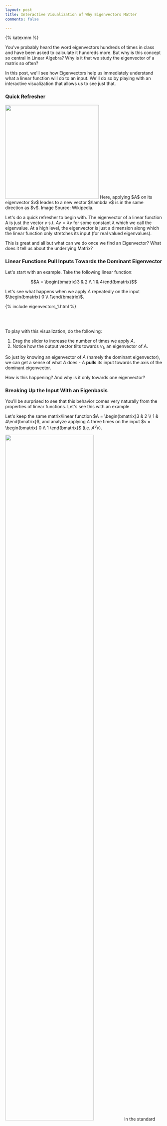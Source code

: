 ```yaml
---
layout: post
title: Interactive Visualization of Why Eigenvectors Matter
comments: false

---
```


{% katexmm %}

You've probably heard the word eigenvectors hundreds of times in class and have been asked to calculate it hundreds more. But why is this concept so central in Linear Algebra? Why is it that we study the eigenvector of a matrix so often?

In this post, we'll see how Eigenvectors help us immediately understand what a linear function will do to an input. We'll do so by playing with an interactive visualization that allows us to see just that.

### Quick Refresher

<p class='image-block'>
    <img src='/public/images/eigenvector_scaling.png' width='300'/>
    Here, applying $A$ on its eigenvector $v$ leades to a new vector $\lambda v$ is in the same direction as $v$. Image Source: Wikipedia.
</p>

Let's do a quick refresher to begin with. The eigenvector of a linear function A is just the vector $v$ s.t. $Av = \lambda v$ for some constant $\lambda$ which we call the eigenvalue. At a high level, the eigenvector is just a dimension along which the linear function only stretches its input (for real valued eigenvalues).

This is great and all but what can we do once we find an Eigenvector? What does it tell us about the underlying Matrix?

### Linear Functions Pull Inputs Towards the Dominant Eigenvector

Let's start with an example. Take the following linear function:

$$A = \begin{bmatrix}3 & 2 \\ 1 & 4\end{bmatrix}$$

Let's see what happens when we apply $A$ repeatedly on the input $\begin{bmatrix} 0 \\ 1\end{bmatrix}$.

{% include eigenvectors_1.html %}

<br/>
<br/>

To play with this visualization, do the following:

1. Drag the slider to increase the number of times we apply $A$.
2. Notice how the output vector tilts towards $v_1$, an eigenvector of $A$.


So just by knowing an eigenvector of $A$ (namely the dominant eigenvector), we can get a sense of what $A$ does -  $A$ **pulls** its input towards the axis of the dominant eigenvector.

How is this happening? And why is it only towards one eigenvector?

### Breaking Up the Input With an Eigenbasis

You'll be surprised to see that this behavior comes very naturally from the properties of linear functions.  Let's see this with an example.

Let's keep the same matrix/linear function $A = \begin{bmatrix}3 & 2 \\ 1 & 4\end{bmatrix}$, and analyze applying $A$ three times on the input $v = \begin{bmatrix} 0 \\ 1 \end{bmatrix}$ (i.e. $A^3v$).

<p class='image-block'>
    <img src='/public/images/eigenvector_pull/standard_flow.png' style="width: 75%;"/>
    In the standard way, we'd just use standard matrix multiplication to find $A^3v.$
</p>

The standard way to do this is to simply follow the rules of multiplication and carry out $A(A(A(v))).$ But instead, let's do this a different way using eigenvectors.

<p class='image-block'>
    <img src='/public/images/eigenvector_pull/split_flow.png' />
    In the following discussion we will split $v$ into a linear combination of $A$'s eigenvectors. We then apply $A^3$ to each of these pieces and combine the result.
</p>

We know that that any vector $v$ can be written as the sum of the eigenvectors of $A$. After all, eigenvectors are linearly independent and form a basis for the space (if the matrix $A$ is diagonalizable, which it is). If $v_1$ and $v_2$ are the eigenvectors of $A,$ we can break up $v$ as:

$v = c_1 \cdot v_1 + c_2 \cdot v_2$ for some constants $c_1$ and $c_2.$

<p class='image-block'>
    <img src="/public/images/eigenvector_pull/split.png"  style="width: 45%"/>
    We first split $v$ into its eigenvector subcomponents.
</p>

When we have this representation, we can then rethink $A^3v$ as:

$$A^3v = A^3(c_1 \cdot v_1 + c_2 \cdot v_2)$$

or more simply:

$$A^3v = c_1 \cdot A^3v_1 + c_2\cdot A^3v_2$$


<p class='image-block'>
    <img src="/public/images/eigenvector_pull/process.png" style="width: 45%"/>
    We then carry out $A^3v_1$ and $A^33v_2.$
</p>

We then carry out the computation of $A^3v_1$ and $A^3v_2$. Thanks to $v_1$ and $v_2$ being eigenvectors, we have:

$$A^3v_1 = \lambda_1^3v_1$$
$$A^3v_2 = \lambda_2^3v_2$$


<p class='image-block'>
    <img src="/public/images/eigenvector_pull/combine.png" style="width: 45%"/>
    We finally combine the results to get $A^3v.$
</p>

We then finally combine the results to get $A^3v.$ We find:

$$A^3v = c_1 \lambda_1^3v_1 + c_2 \lambda_2^3v_2$$

### Dominant Eignevalues and Eigenvectors

Now, what happens when $\lambda_1$ is larger than $\lambda_2$ (i.e. there exists a dominant eigenvalue)? In this example, $\lambda_1 = 5$ and $\lambda_2 = 2.$ Let's now display what it would look like to carry out $A^3v$ when we have this difference in eigenvalues.


The interaction below shows this setup:

<br/>
<br/>

{% include eigenvectors.html %}

<br/>
<br/>

1. Drag the slider to increase or decrease the number of times we apply $A$ on $v.$
2. Notice how "Output Eigenvector 1" and "Output Eigenvector 2" change at different rates.
3. Notice how "Final Output Vector" tilts towards "Output Eigenvector 1" as you drag the slider to the right.

We thus see that when there's one eigenvalue larger than the other ($\lambda_1 > \lambda_2$), the linear function pushes its inputs towards the eigenvector associated with that large eigenvalue ("Output EigenVector One"). The more times we apply $A$, the larger this effect.

Note this "push" effect will only happen towards this eigenvector with the largest eignevalue - not any of the other eigenvectors.


### Why this happens

This tilt towards "Output Vector One" happens due to exponential growth. $\lambda_1^x$ grows much faster than $\lambda_2^x$. As such the more times we apply $A$ ($x$ in our exponentials), the bigger the difference between $\lambda_1^x$ and $\lambda_2^x.$ Hence the $v_1$ term has much more weight in the final sum. This increasing difference is shown in the plot below.

<p class='image-block'>
    <img src='/public/images/eigenvector_pull/exponentials.png' />
    Due to the power of exponentials, the dominant eigenvector will play a bigger and bigger role the more times we apply A. Notice how the distance between the two expontial functions increases with x.
</p>

## Conclusion

So, just using the properties of linear functions, we are able to see why eigenvectors are so important. They show us where a linear function will "push" its inputs.

If you've enjoyed this post on eigenvectors, check out the following additional posts on the topic I've written:

1. [You could have come up with eigenvectors. Here's how.](https://dhruvonmath.com/2019/02/25/eigenvectors/)
2. [How Eigenvectors Power PageRank - the algorithm behind Google Search.](https://dhruvonmath.com/2019/03/20/pagerank/)

Thanks for reading!

### Caveat

1. Everything I've discussed is for real eigenvalues.
2. This only applies for matrices that are diagonalizable.


#### Credits
Thanks to Luis Serrano, Rouzbeh Shirvani, and Pranav Ramkrishnan for feedback.

{% endkatexmm %}
